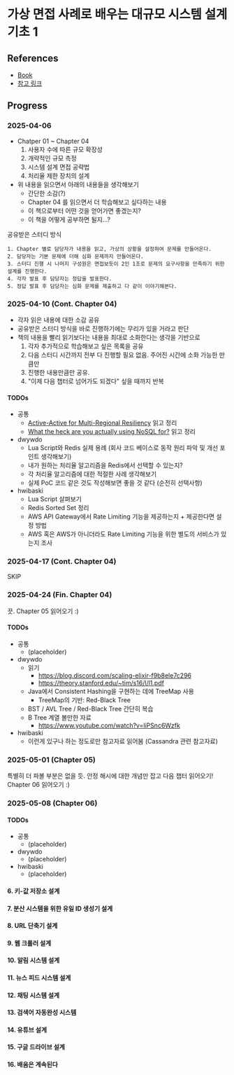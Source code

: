 # 가상 면접 사례로 배우는 대규모 시스템 설계 기초 1
## References
- [Book](https://product.kyobobook.co.kr/detail/S000001033116)
- [참고 링크](https://github.com/alex-xu-system/bytebytego/blob/main/system_design_links.md)

## Progress
### 2025-04-06
- Chatper 01 ~ Chapter 04
  1. 사용자 수에 따른 규모 확장성
  2. 개략적인 규모 측정
  3. 시스템 설계 면접 공략법
  4. 처리율 제한 장치의 설계
- 위 내용을 읽으면서 아래의 내용들을 생각해보기
  - 간단한 소감(?)
  - Chapter 04 를 읽으면서 더 학습해보고 싶다하는 내용
  - 이 책으로부터 어떤 것을 얻어가면 좋겠는지?
  - 이 책을 어떻게 공부하면 될지...?

공유받은 스터디 방식
```
1. Chapter 별로 담당자가 내용을 읽고, 가상의 상황을 설정하여 문제를 만들어온다.
2. 담당자는 기본 문제에 더해 심화 문제까지 만들어온다.
3. 스터디 진행 시 나머지 구성원은 면접보듯이 2인 1조로 문제의 요구사항을 만족하기 위한 설계를 진행한다.
4. 각자 발표 후 담당자는 정답을 발표한다.
5. 정답 발표 후 담당자는 심화 문제를 제출하고 다 같이 이야기해본다.
```

### 2025-04-10 (Cont. Chapter 04)
- 각자 읽은 내용에 대한 소감 공유
- 공유받은 스터디 방식을 바로 진행하기에는 무리가 있을 거라고 판단
- 책의 내용을 빨리 읽기보다는 내용을 최대로 소화한다는 생각을 기반으로
  1. 각자 추가적으로 학습해보고 싶은 목록을 공유
  2. 다음 스터디 시간까지 전부 다 진행할 필요 없음. 주어진 시간에 소화 가능한 만큼만
  3. 진행한 내용만큼만 공유. 
  4. "이제 다음 챕터로 넘어가도 되겠다" 싶을 때까지 반복
 
#### TODOs
- 공통
  - [Active-Active for Multi-Regional Resiliency](https://netflixtechblog.com/active-active-for-multi-regional-resiliency-c47719f6685b) 읽고 정리
  - [What the heck are you actually using NoSQL for?](https://highscalability.com/what-the-heck-are-you-actually-using-nosql-for/) 읽고 정리
- dwywdo
  - Lua Script와 Redis 실제 용례 (회사 코드 베이스로 동작 원리 파악 및 개선 포인트 생각해보기)
  - 내가 원하는 처리율 알고리즘을 Redis에서 선택할 수 있는지?
  - 각 처리율 알고리즘에 대한 적절한 사례 생각해보기
  - 실제 PoC 코드 같은 것도 작성해보면 좋을 것 같다 (순전히 선택사항)
- hwibaski
  - Lua Script 살펴보기
  - Redis Sorted Set 정리
  - AWS API Gateway에서 Rate Limiting 기능을 제공하는지 + 제공한다면 설정 방법
  - AWS 혹은 AWS가 아니더라도 Rate Limiting 기능을 위한 별도의 서비스가 있는지 조사

### 2025-04-17 (Cont. Chapter 04)
SKIP

### 2025-04-24 (Fin. Chapter 04)
끗.
Chapter 05 읽어오기 :)
#### TODOs
- 공통
  - (placeholder)
- dwywdo
  - 읽기
    - https://blog.discord.com/scaling-elixir-f9b8ele7c296
    - https://theory.stanford.edu/~tim/s16/l/l1.pdf
  - Java에서 Consistent Hashing을 구현하는 데에 TreeMap 사용
    - TreeMap의 기반: Red-Black Tree
  - BST / AVL Tree / Red-Black Tree 간단히 복습
  - B Tree 계열 볼만한 자료
    - https://www.youtube.com/watch?v=liPSnc6Wzfk
- hwibaski
  - 이런게 있구나 하는 정도로만 참고자료 읽어봄 (Cassandra 관련 참고자료)

### 2025-05-01 (Chapter 05)
특별히 더 파볼 부분은 없을 듯. 안정 해시에 대한 개념만 잡고 다음 챕터 읽어오기!
Chapter 06 읽어오기 :)

### 2025-05-08 (Chapter 06)
#### TODOs
- 공통
  - (placeholder)
- dwywdo
  - (placeholder)
- hwibaski
  - (placeholder)

#### 6. 키-값 저장소 설계

#### 7. 분산 시스템을 위한 유일 ID 생성기 설계

#### 8. URL 단축기 설계

#### 9. 웹 크롤러 설계

#### 10. 알림 시스템 설계

#### 11. 뉴스 피드 시스템 설계

#### 12. 채팅 시스템 설계

#### 13. 검색어 자동완성 시스템

#### 14. 유튜브 설계

#### 15. 구글 드라이브 설계

#### 16. 배움은 계속된다

